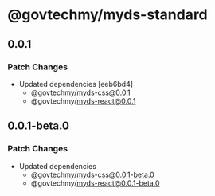 # @govtechmy/myds-standard

## 0.0.1

### Patch Changes

- Updated dependencies [eeb6bd4]
  - @govtechmy/myds-css@0.0.1
  - @govtechmy/myds-react@0.0.1

## 0.0.1-beta.0

### Patch Changes

- Updated dependencies
  - @govtechmy/myds-css@0.0.1-beta.0
  - @govtechmy/myds-react@0.0.1-beta.0
